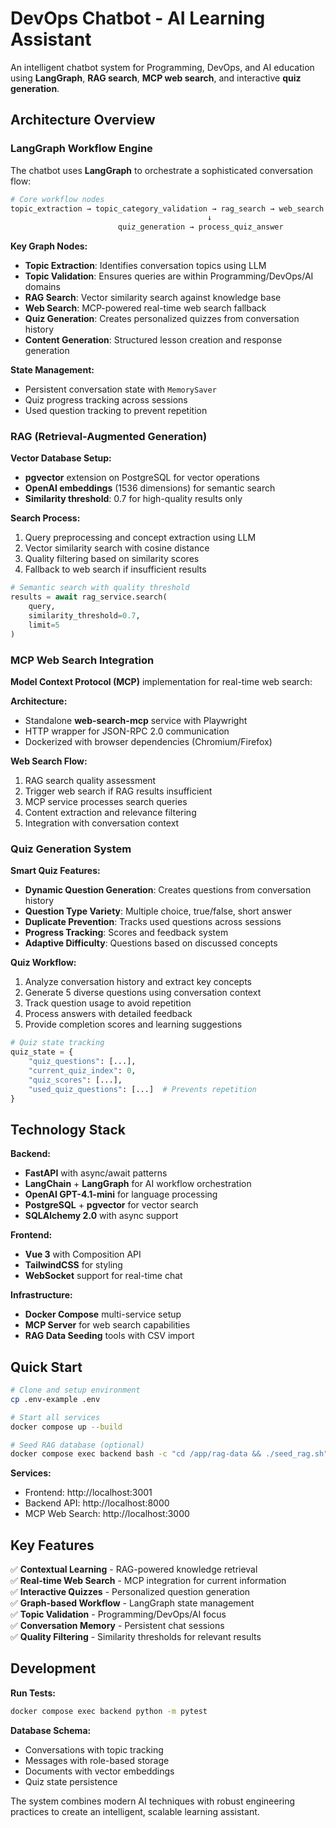 # DevOps Chatbot - AI Learning Assistant

An intelligent chatbot system for Programming, DevOps, and AI education using **LangGraph**, **RAG search**, **MCP web search**, and interactive **quiz generation**.

## Architecture Overview

### LangGraph Workflow Engine
The chatbot uses **LangGraph** to orchestrate a sophisticated conversation flow:

```python
# Core workflow nodes
topic_extraction → topic_category_validation → rag_search → web_search → generate_lesson
                                            ↓
                        quiz_generation → process_quiz_answer
```

**Key Graph Nodes:**
- **Topic Extraction**: Identifies conversation topics using LLM
- **Topic Validation**: Ensures queries are within Programming/DevOps/AI domains  
- **RAG Search**: Vector similarity search against knowledge base
- **Web Search**: MCP-powered real-time web search fallback
- **Quiz Generation**: Creates personalized quizzes from conversation history
- **Content Generation**: Structured lesson creation and response generation

**State Management:**
- Persistent conversation state with `MemorySaver`
- Quiz progress tracking across sessions
- Used question tracking to prevent repetition

### RAG (Retrieval-Augmented Generation)

**Vector Database Setup:**
- **pgvector** extension on PostgreSQL for vector operations
- **OpenAI embeddings** (1536 dimensions) for semantic search
- **Similarity threshold**: 0.7 for high-quality results only

**Search Process:**
1. Query preprocessing and concept extraction using LLM
2. Vector similarity search with cosine distance
3. Quality filtering based on similarity scores
4. Fallback to web search if insufficient results

```python
# Semantic search with quality threshold
results = await rag_service.search(
    query, 
    similarity_threshold=0.7,
    limit=5
)
```

### MCP Web Search Integration

**Model Context Protocol (MCP)** implementation for real-time web search:

**Architecture:**
- Standalone **web-search-mcp** service with Playwright
- HTTP wrapper for JSON-RPC 2.0 communication
- Dockerized with browser dependencies (Chromium/Firefox)

**Web Search Flow:**
1. RAG search quality assessment
2. Trigger web search if RAG results insufficient  
3. MCP service processes search queries
4. Content extraction and relevance filtering
5. Integration with conversation context

### Quiz Generation System

**Smart Quiz Features:**
- **Dynamic Question Generation**: Creates questions from conversation history
- **Question Type Variety**: Multiple choice, true/false, short answer
- **Duplicate Prevention**: Tracks used questions across sessions
- **Progress Tracking**: Scores and feedback system
- **Adaptive Difficulty**: Questions based on discussed concepts

**Quiz Workflow:**
1. Analyze conversation history and extract key concepts
2. Generate 5 diverse questions using conversation context
3. Track question usage to avoid repetition
4. Process answers with detailed feedback
5. Provide completion scores and learning suggestions

```python
# Quiz state tracking
quiz_state = {
    "quiz_questions": [...],
    "current_quiz_index": 0,
    "quiz_scores": [...], 
    "used_quiz_questions": [...]  # Prevents repetition
}
```

## Technology Stack

**Backend:**
- **FastAPI** with async/await patterns
- **LangChain** + **LangGraph** for AI workflow orchestration
- **OpenAI GPT-4.1-mini** for language processing
- **PostgreSQL** + **pgvector** for vector search
- **SQLAlchemy 2.0** with async support

**Frontend:**  
- **Vue 3** with Composition API
- **TailwindCSS** for styling
- **WebSocket** support for real-time chat

**Infrastructure:**
- **Docker Compose** multi-service setup
- **MCP Server** for web search capabilities
- **RAG Data Seeding** tools with CSV import

## Quick Start

```bash
# Clone and setup environment
cp .env-example .env

# Start all services
docker compose up --build

# Seed RAG database (optional)
docker compose exec backend bash -c "cd /app/rag-data && ./seed_rag.sh"
```

**Services:**
- Frontend: http://localhost:3001
- Backend API: http://localhost:8000  
- MCP Web Search: http://localhost:3000

## Key Features

✅ **Contextual Learning** - RAG-powered knowledge retrieval  
✅ **Real-time Web Search** - MCP integration for current information  
✅ **Interactive Quizzes** - Personalized question generation  
✅ **Graph-based Workflow** - LangGraph state management  
✅ **Topic Validation** - Programming/DevOps/AI focus  
✅ **Conversation Memory** - Persistent chat sessions  
✅ **Quality Filtering** - Similarity thresholds for relevant results

## Development

**Run Tests:**
```bash
docker compose exec backend python -m pytest
```

**Database Schema:**
- Conversations with topic tracking
- Messages with role-based storage  
- Documents with vector embeddings
- Quiz state persistence

The system combines modern AI techniques with robust engineering practices to create an intelligent, scalable learning assistant.
